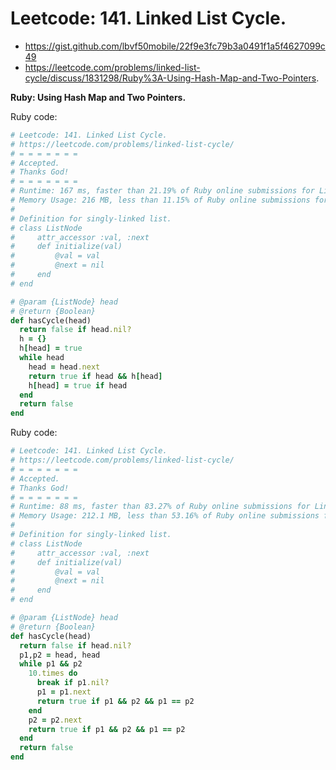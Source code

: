 # Leetcode: 141. Linked List Cycle.

- https://gist.github.com/lbvf50mobile/22f9e3fc79b3a0491f1a5f4627099c49
- https://leetcode.com/problems/linked-list-cycle/discuss/1831298/Ruby%3A-Using-Hash-Map-and-Two-Pointers.

**Ruby: Using Hash Map and Two Pointers.**

Ruby code:
```Ruby
# Leetcode: 141. Linked List Cycle.
# https://leetcode.com/problems/linked-list-cycle/
# = = = = = = =
# Accepted.
# Thanks God!
# = = = = = = =
# Runtime: 167 ms, faster than 21.19% of Ruby online submissions for Linked List Cycle.
# Memory Usage: 216 MB, less than 11.15% of Ruby online submissions for Linked List Cycle.
#
# Definition for singly-linked list.
# class ListNode
#     attr_accessor :val, :next
#     def initialize(val)
#         @val = val
#         @next = nil
#     end
# end

# @param {ListNode} head
# @return {Boolean}
def hasCycle(head)
  return false if head.nil?
  h = {}
  h[head] = true
  while head
    head = head.next
    return true if head && h[head]
    h[head] = true if head
  end
  return false
end
```

Ruby code:
```Ruby
# Leetcode: 141. Linked List Cycle.
# https://leetcode.com/problems/linked-list-cycle/
# = = = = = = =
# Accepted.
# Thanks God!
# = = = = = = =
# Runtime: 88 ms, faster than 83.27% of Ruby online submissions for Linked List Cycle.
# Memory Usage: 212.1 MB, less than 53.16% of Ruby online submissions for Linked List Cycle.
#
# Definition for singly-linked list.
# class ListNode
#     attr_accessor :val, :next
#     def initialize(val)
#         @val = val
#         @next = nil
#     end
# end

# @param {ListNode} head
# @return {Boolean}
def hasCycle(head)
  return false if head.nil?
  p1,p2 = head, head
  while p1 && p2
    10.times do 
      break if p1.nil?
      p1 = p1.next
      return true if p1 && p2 && p1 == p2
    end
    p2 = p2.next
    return true if p1 && p2 && p1 == p2
  end
  return false
end
```
